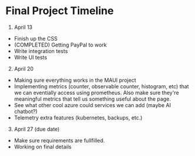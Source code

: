 # Final Project Timeline

1. April 13
- Finish up the CSS
- (COMPLETED) Getting PayPal to work 
- Write integration tests
- Write UI tests 
2. April 20
- Making sure everything works in the MAUI project
- Implementing metrics (counter, observable counter, histogram, etc) that we can eventially access using prometheus. Also make sure they're meaningful metrics that tell us something useful about the page.
- See what other cool azure could services we can add (maybe AI chatbot?)
- Telemetry extra features (kubernetes, backups, etc.)
3. April 27 (due date)
- Make sure requirements are fullfilled.
- Working on final details
